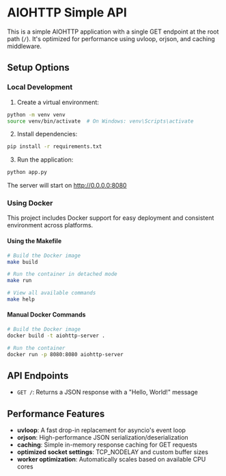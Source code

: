 # AIOHTTP Simple API

This is a simple AIOHTTP application with a single GET endpoint at the root path (`/`). It's optimized for performance using uvloop, orjson, and caching middleware.

## Setup Options

### Local Development

1. Create a virtual environment:
```bash
python -m venv venv
source venv/bin/activate  # On Windows: venv\Scripts\activate
```

2. Install dependencies:
```bash
pip install -r requirements.txt
```

3. Run the application:
```bash
python app.py
```

The server will start on http://0.0.0.0:8080

### Using Docker

This project includes Docker support for easy deployment and consistent environment across platforms.

#### Using the Makefile

```bash
# Build the Docker image
make build

# Run the container in detached mode
make run

# View all available commands
make help
```

#### Manual Docker Commands

```bash
# Build the Docker image
docker build -t aiohttp-server .

# Run the container
docker run -p 8080:8080 aiohttp-server
```

## API Endpoints

- `GET /`: Returns a JSON response with a "Hello, World!" message

## Performance Features

- **uvloop**: A fast drop-in replacement for asyncio's event loop
- **orjson**: High-performance JSON serialization/deserialization
- **caching**: Simple in-memory response caching for GET requests
- **optimized socket settings**: TCP_NODELAY and custom buffer sizes
- **worker optimization**: Automatically scales based on available CPU cores
